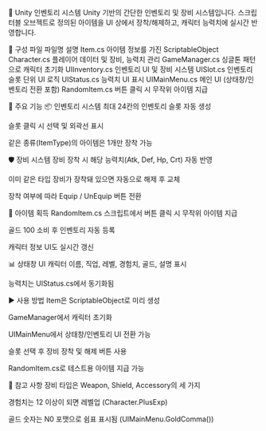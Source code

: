 🎒 Unity 인벤토리 시스템
Unity 기반의 간단한 인벤토리 및 장비 시스템입니다.
스크립터블 오브젝트로 정의된 아이템을 UI 상에서 장착/해제하고, 캐릭터 능력치에 실시간 반영합니다.

🧱 구성 파일
파일명	설명
Item.cs	아이템 정보를 가진 ScriptableObject
Character.cs	플레이어 데이터 및 장비, 능력치 관리
GameManager.cs	싱글톤 패턴으로 캐릭터 초기화
UIInventory.cs	인벤토리 UI 및 장비 시스템
UISlot.cs	인벤토리 슬롯 단위 UI 로직
UIStatus.cs	능력치 UI 표시
UIMainMenu.cs	메인 UI (상태창/인벤토리 전환 포함)
RandomItem.cs	버튼 클릭 시 무작위 아이템 지급

🔧 주요 기능
📦 인벤토리 시스템
최대 24칸의 인벤토리 슬롯 자동 생성

슬롯 클릭 시 선택 및 외곽선 표시

같은 종류(ItemType)의 아이템은 1개만 장착 가능

🛡️ 장비 시스템
장비 장착 시 해당 능력치(Atk, Def, Hp, Crt) 자동 반영

이미 같은 타입 장비가 장착돼 있으면 자동으로 해제 후 교체

장착 여부에 따라 Equip / UnEquip 버튼 전환

🎁 아이템 획득
RandomItem.cs 스크립트에서 버튼 클릭 시 무작위 아이템 지급

골드 100 소비 후 인벤토리 자동 등록

캐릭터 정보 UI도 실시간 갱신

📊 상태창 UI
캐릭터 이름, 직업, 레벨, 경험치, 골드, 설명 표시

능력치는 UIStatus.cs에서 동기화됨

▶️ 사용 방법
Item은 ScriptableObject로 미리 생성

GameManager에서 캐릭터 초기화

UIMainMenu에서 상태창/인벤토리 UI 전환 가능

슬롯 선택 후 장비 장착 및 해제 버튼 사용

RandomItem.cs로 테스트용 아이템 지급 가능

📌 참고 사항
장비 타입은 Weapon, Shield, Accessory의 세 가지

경험치는 12 이상이 되면 레벨업 (Character.PlusExp)

골드 숫자는 N0 포맷으로 쉼표 표시됨 (UIMainMenu.GoldComma())
